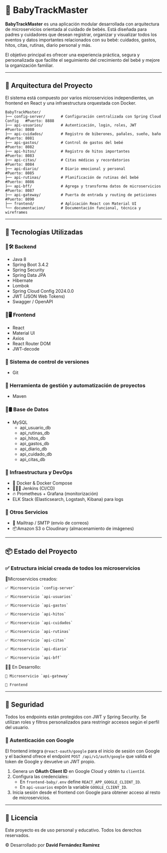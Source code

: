 # 👶 BabyTrackMaster

**BabyTrackMaster** es una aplicación modular desarrollada con arquitectura de microservicios orientada al cuidado de bebés. Está diseñada para padres y cuidadores que desean registrar, organizar y visualizar todos los eventos y datos importantes relacionados con su bebé: cuidados, gastos, hitos, citas, rutinas, diario personal y más.

El objetivo principal es ofrecer una experiencia práctica, segura y personalizada que facilite el seguimiento del crecimiento del bebé y mejore la organización familiar.

---

## 🧱 Arquitectura del Proyecto

El sistema está compuesto por varios microservicios independientes, un frontend en React y una infraestructura orquestada con Docker.

```
BabyTrackMaster/
├── config-server/       # Configuración centralizada con Spring Cloud Config	#Puerto: 8888
├── api-usuarios/        # Autenticación, login, roles, JWT						#Puerto: 8080
├── api-cuidados/        # Registro de biberones, pañales, sueño, baño			#Puerto: 8081
├── api-gastos/          # Control de gastos del bebé							#Puerto: 8082
├── api-hitos/           # Registro de hitos importantes						#Puerto: 8083
├── api-citas/           # Citas médicas y recordatorios						#Puerto: 8084
├── api-diario/          # Diario emocional y personal							#Puerto: 8085
├── api-rutinas/         # Planificación de rutinas del bebé					#Puerto: 8086
├── api-bff/         	 # Agrega y transforma datos de microservicios			#Puerto: 8087
├── api-gateway/         # Puerta de entrada y routing de peticiones			#Puerto: 8090
├── frontend/            # Aplicación React con Material UI						
└── documentacion/       # Documentación funcional, técnica y wireframes		
```

---

## 🧰 Tecnologías Utilizadas

### 🔹🛠️ Backend
- Java 8
- Spring Boot 3.4.2
- Spring Security
- Spring Data JPA
- Hibernate
- Lombok
- Spring Cloud Config 2024.0.0
- JWT (JSON Web Tokens)
- Swagger / OpenAPI

### 🔹🖥️ Frontend
- React
- Material UI
- Axios
- React Router DOM
- JWT-decode

### 🔹 Sistema de control de versiones
- Git 

### 🔹 Herramienta de gestión y automatización de proyectos
- Maven

### 🔹🛢 Base de Datos
- MySQL
	- api_usuario_db
	- api_rutinas_db
	- api_hitos_db
	- api_gastos_db
	- api_diario_db
	- api_cuidado_db
	- api_citas_db

### 🔹 Infraestructura y DevOps
- 🐋 Docker & Docker Compose
- 🤵🏻‍♂️ Jenkins (CI/CD)
- 🔥 Prometheus + Grafana (monitorización)
- ELK Stack (Elasticsearch, Logstash, Kibana) para logs

### 🔹 Otros Servicios
- 📨 Mailtrap / SMTP (envío de correos)
- 📦Amazon S3 o Cloudinary (almacenamiento de imágenes)

---

## 📦 Estado del Proyecto

### ✅ Estructura inicial creada de todos los microservicios
🔹Microservicios creados:

	✅ Microservicio `config-server`

	✅ Microservicio `api-usuarios`

	✅ Microservicio `api-gastos`

	✅ Microservicio `api-hitos`

	✅ Microservicio `api-cuidados`

 	✅ Microservicio `api-rutinas`

  	✅ Microservicio `api-citas`

   	✅ Microservicio `api-diario`

 	✅ Microservicio `api-bff`
  
🔹🔜 En Desarrollo:

	🧱 Microservicio `api-gateway`

	🧱 Frontend
---

## 🔐 Seguridad

Todos los endpoints están protegidos con JWT y Spring Security. Se utilizan roles y filtros personalizados para restringir accesos según el perfil del usuario.

### 🔑 Autenticación con Google

El frontend integra `@react-oauth/google` para el inicio de sesión con Google y el backend ofrece el endpoint `POST /api/v1/auth/google` que valida el token de Google y devuelve un JWT propio.

1. Genera un **OAuth Client ID** en Google Cloud y obtén tu `clientId`.
2. Configura las credenciales:
   - En `frontend-baby/.env` define `REACT_APP_GOOGLE_CLIENT_ID`.
   - En `api-usuarios` expón la variable `GOOGLE_CLIENT_ID`.
3. Inicia sesión desde el frontend con Google para obtener acceso al resto de microservicios.

---

## 📝 Licencia

Este proyecto es de uso personal y educativo. Todos los derechos reservados.

©️ Desarrollado por **David Fernández Ramírez**
